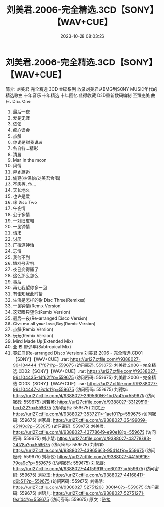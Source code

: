 ﻿---
title: 刘美君.2006-完全精选.3CD【SONY】【WAV+CUE】
date: 2023-10-28 08:03:26
categories: WAV车载音乐、镜像
tags: 华语中文
---
# 刘美君.2006-完全精选.3CD【SONY】【WAV+CUE】

简介:
刘美君 完全精选 3CD 金碟系列
收录刘美君从BMG到SONY MUSIC年代的精选歌曲
十年音乐 十年精选 十年回忆 值得收藏
DSD重新数码编制 至臻完美
曲目:
Disc One
01. 最后一夜
02. 爱是无涯
03. 依依
04. 痴心误会
05. 点解
06. 你说是甜我说苦
07. 各自各...精彩
08. 清晨
09. Man in the moon
10. 风情
11. 异乡邂逅
12. 偷窥(林保怡/刘美君合唱)
13. 不愿等, 他...
14. 天长地久
15. 也许是爱
16. 缘
Disc Two
01. 午夜情
02. 公子多情
03. 一对旧皮鞋
04. 一见钟情
05. 请求
06. 讨厌
07. 广播道神话
08. 忘情
09. 我估不到
10. 嬉戏号客机
11. 夜己变得骚了
12. 这么那么怎么
13. 事后
14. 再让我望你多一回
15. 有谁知我此时情
16. 生活是怎样的歌
Disc Three(Remixes)
01. 一见钟情(Remix Version)
02. 这双眼只望你(Remix Version)
03. 最后一夜(Re-arranged Disco Version)
04. Give me all your love,Boy(Remix Version)
05. 点解(Remix Version)
06. 玩玩(Remix Version)
07. Mind Made Up(Extended Mix)
08. 亚 热 带少年(Subtropical Mix)
09. 霓虹鸟(Re-arranged Disco Version)
刘美君.2006 - 完全精选.CD01【SONY】【WAV+CUE】.rar: https://url27.ctfile.com/f/9388027-964104444-17f871?p=559675
(访问密码: 559675)
刘美君.2006 - 完全精选.CD02【SONY】【WAV+CUE】.rar: https://url27.ctfile.com/f/9388027-964104435-14f62f?p=559675
(访问密码: 559675)
刘美君.2006 - 完全精选.CD03【SONY】【WAV+CUE】.rar: https://url27.ctfile.com/f/9388027-964104447-a9c1c1?p=559675
(访问密码: 559675)
刘德华: https://url27.ctfile.com/d/9388027-29956056-1bd7a4?p=559675
(访问密码: 559675)
刘若英: https://url27.ctfile.com/d/9388027-33129519-bccb22?p=559675
(访问密码: 559675)
刘文正: https://url27.ctfile.com/d/9388027-35372114-1aef01?p=559675
(访问密码: 559675)
刘家昌: https://url27.ctfile.com/d/9388027-35499099-e5143d?p=559675
(访问密码: 559675)
刘美君: https://url27.ctfile.com/d/9388027-43778649-e90e18?p=559675
(访问密码: 559675)
刘小慧: https://url27.ctfile.com/d/9388027-43778883-24f78a?p=559675
(访问密码: 559675)
刘惜君: https://url27.ctfile.com/d/9388027-43965663-95414f?p=559675
(访问密码: 559675)
刘秋仪: https://url27.ctfile.com/d/9388027-44159916-79da9c?p=559675
(访问密码: 559675)
刘凤屏: https://url27.ctfile.com/d/9388027-44159919-ce6013?p=559675
(访问密码: 559675)
刘彩玉: https://url27.ctfile.com/d/9388027-44168417-d6b511?p=559675
(访问密码: 559675)
刘锡明: https://url27.ctfile.com/d/9388027-52751268-380f46?p=559675
(访问密码: 559675)
刘珺儿: https://url27.ctfile.com/d/9388027-52751271-feaf44?p=559675
(访问密码: 559675)
原文：[链接](https://blog.sina.com.cn/s/blog_1647c7e76010313na.html)